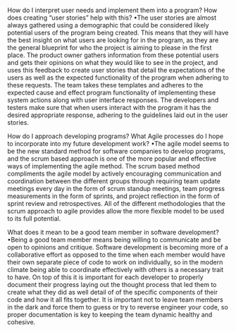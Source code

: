 How do I interpret user needs and implement them into a program? How does creating “user stories” help with this?
•The user stories are almost always gathered using a demographic that could be considered likely potential users of the program being created. This means that they will have the best insight on what users are looking for in the program, as they are the general blueprint for who the project is aiming to please in the first place. The product owner gathers information from these potential users and gets their opinions on what they would like to see in the project, and uses this feedback to create user stories that detail the expectations of the users as well as the expected functionality of the program when adhering to these requests. The team takes these templates and adheres to the expected cause and effect program functionality of implementing these system actions along with user interface responses. The developers and testers make sure that when users interact with the program it has the desired appropriate response, adhering to the guidelines laid out in the user stories.

How do I approach developing programs? What Agile processes do I hope to incorporate into my future development work?
•The agile model seems to be the new standard method for software companies to develop programs, and the scrum based approach is one of the more popular and effective ways of implementing the agile method. The scrum based method compliments the agile model by actively encouraging communication and coordination between the different groups through requiring team update meetings every day in the form of scrum standup meetings, team progress measurements in the form of sprints, and project reflection in the form of sprint review and retrospectives. All of the different methodologies that the scrum approach to agile provides allow the more flexible model to be used to its full potential.

What does it mean to be a good team member in software development?
•Being a good team member means being willing to communicate and be open to opinions and critique. Software development is becoming more of a collaborative effort as opposed to the time when each member would have their own separate piece of code to work on individually, so in the modern climate being able to coordinate effectively with others is a necessary trait to have. On top of this it is important for each developer to properly document their progress laying out the thought process that led them to create what they did as well detail of of the specific components of their code and how it all fits together. It is important not to leave team members in the dark and force them to guess or try to reverse engineer your code, so proper documentation is key to keeping the team dynamic healthy and cohesive.
